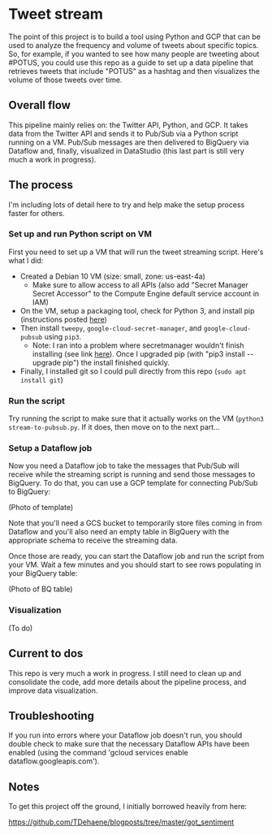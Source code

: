 # Tweet stream

The point of this project is to build a tool using Python and GCP that can be used to analyze the frequency and volume of tweets about specific topics. So, for example, if you wanted to see how many people are tweeting about #POTUS, you could use this repo as a guide to set up a data pipeline that retrieves tweets that include "POTUS" as a hashtag and then visualizes the volume of those tweets over time.

## Overall flow

This pipeline mainly relies on: the Twitter API, Python, and GCP. It takes data from the Twitter API and sends it to Pub/Sub via a Python script running on a VM. Pub/Sub messages are then delivered to BigQuery via Dataflow and, finally, visualized in DataStudio (this last part is still very much a work in progress).

## The process

I'm including lots of detail here to try and help make the setup process faster for others.

### Set up and run Python script on VM

First you need to set up a VM that will run the tweet streaming script. Here's what I did:

* Created a Debian 10 VM (size: small, zone: us-east-4a)
	* Make sure to allow access to all APIs (also add "Secret Manager Secret Accessor" to the Compute Engine default service account in IAM)
* On the VM, setup a packaging tool, check for Python 3, and install pip (instructions posted [here](https://www.digitalocean.com/community/tutorials/how-to-install-python-3-and-set-up-a-programming-environment-on-debian-10))
* Then install `tweepy`, `google-cloud-secret-manager`, and `google-cloud-pubsub` using `pip3`.
	* Note: I ran into a problem where secretmanager wouldn't finish installing (see link [here](https://github.com/grpc/grpc/issues/22815)). Once I upgraded pip (with "pip3 install --upgrade pip") the install finished quickly.
* Finally, I installed git so I could pull directly from this repo (`sudo apt install git`)

### Run the script

Try running the script to make sure that it actually works on the VM (`python3 stream-to-pubsub.py`. If it does, then move on to the next part...

### Setup a Dataflow job

Now you need a Dataflow job to take the messages that Pub/Sub will receive while the streaming script is running and send those messages to BigQuery. To do that, you can use a GCP template for connecting Pub/Sub to BigQuery:

(Photo of template)

Note that you'll need a GCS bucket to temporarily store files coming in from Dataflow and you'll also need an empty table in BigQuery with the appropriate schema to receive the streaming data.

Once those are ready, you can start the Dataflow job and run the script from your VM. Wait a few minutes and you should start to see rows populating in your BigQuery table:

(Photo of BQ table)

### Visualization

(To do)

## Current to dos

This repo is very much a work in progress. I still need to clean up and consolidate the code, add more details about the pipeline process, and improve data visualization.

## Troubleshooting

If you run into errors where your Dataflow job doesn't run, you should double check to make sure that the necessary Dataflow APIs have been enabled (using the command 'gcloud services enable dataflow.googleapis.com').

## Notes

To get this project off the ground, I initially borrowed heavily from here:

https://github.com/TDehaene/blogposts/tree/master/got_sentiment